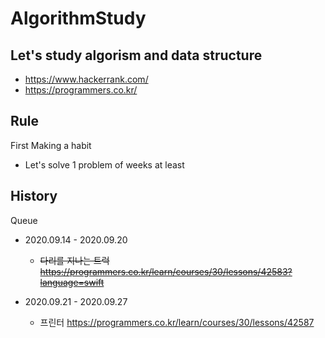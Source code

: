 # AlgorithmStudy

## Let's study algorism and data structure

- https://www.hackerrank.com/
- https://programmers.co.kr/

## Rule 
First Making a habit
- Let's solve 1 problem of weeks at least

## History

Queue 

- 2020.09.14 - 2020.09.20
  - ~~다리를 지나는 트럭 https://programmers.co.kr/learn/courses/30/lessons/42583?language=swift~~


- 2020.09.21 - 2020.09.27
  - 프린터 https://programmers.co.kr/learn/courses/30/lessons/42587



